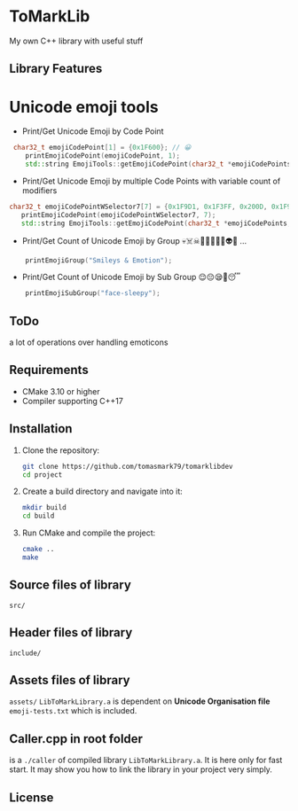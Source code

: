# ToMarkLib

My own C++ library with useful stuff

## Library Features


# Unicode emoji tools
- Print/Get Unicode Emoji by Code Point
```cpp
 char32_t emojiCodePoint[1] = {0x1F600}; // 😀
    printEmojiCodePoint(emojiCodePoint, 1);
    std::string EmojiTools::getEmojiCodePoint(char32_t *emojiCodePoints, size_t length)
```

- Print/Get Unicode Emoji by multiple Code Points with variable count of modifiers
 ```cpp
 char32_t emojiCodePointWSelector7[7] = {0x1F9D1, 0x1F3FF, 0x200D, 0x1F9AF, 0x200D, 0x27A1, 0xFE0F}; // 🧑🏿‍🦯‍➡️
    printEmojiCodePoint(emojiCodePointWSelector7, 7);
    std::string EmojiTools::getEmojiCodePoint(char32_t *emojiCodePoints, size_t length)
```

- Print/Get Count of Unicode Emoji by Group 💀☠️☠💩🤡👹👺👻👽👾 ...
```cpp
    printEmojiGroup("Smileys & Emotion");    
```

- Print/Get Count of Unicode Emoji by Sub Group 😌😔😪🤤😴
```cpp
    printEmojiSubGroup("face-sleepy");
```

## ToDo

a lot of operations over handling emoticons

## Requirements

- CMake 3.10 or higher
- Compiler supporting C++17

## Installation

1. Clone the repository:
    ```sh
    git clone https://github.com/tomasmark79/tomarklibdev
    cd project
    ```

2. Create a build directory and navigate into it:
    ```sh
    mkdir build
    cd build
    ```

3. Run CMake and compile the project:
    ```sh
    cmake ..
    make
    ```

## Source files of library
`src/`

## Header files of library
`include/`

## Assets files of library
`assets/`
`LibToMarkLibrary.a` is dependent on **Unicode Organisation file** `emoji-tests.txt` which is included.

## Caller.cpp in root folder
is a `./caller` of compiled library `LibToMarkLibrary.a`. It is here only for fast start. It may show you how to link the library in your project very simply.


## License

